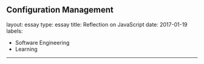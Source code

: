 Configuration Management
---
layout: essay
type: essay
title: Reflection on JavaScript
date: 2017-01-19
labels:
  - Software Engineering
  - Learning
---